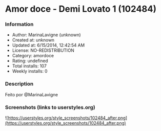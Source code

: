 # Amor doce - Demi Lovato 1 (102484)

### Information
- Author: MarinaLavigne (unknown)
- Created at: unknown
- Updated at: 6/15/2014, 12:42:54 AM
- License: NO-REDISTRIBUTION
- Category: amordoce
- Rating: undefined
- Total installs: 107
- Weekly installs: 0


### Description
Feito por @MarinaLavigne


### Screenshots (links to userstyles.org)
![https://userstyles.org/style_screenshots/102484_after.png](https://userstyles.org/style_screenshots/102484_after.png)


